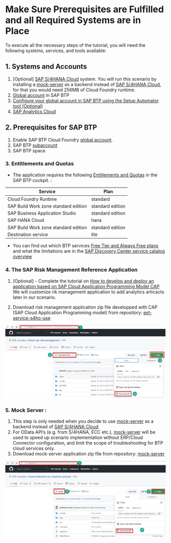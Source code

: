 # Make Sure Prerequisites are Fulfilled and all Required Systems are in Place

To execute all the necessary steps of the tutorial, you will need the following systems, services, and tools available:

## 1. Systems and Accounts

1. [Optional] [SAP S/4HANA Cloud](https://www.sap.com/products/erp/s4hana-erp.html) system. You will run this scenario by installing a [mock-server](https://github.com/SAP-samples/cloud-extension-ecc-business-process/tree/mock) as a backend instead of [SAP S/4HANA Cloud](https://www.sap.com/products/erp/s4hana-erp.html), for that  you would need 256MB of Cloud Foundry runtime.
2. [Global account](https://help.sap.com/products/BTP/65de2977205c403bbc107264b8eccf4b/8ed4a705efa0431b910056c0acdbf377.html?locale=en-US#loioc165d95ee700407eb181770901caec94) in SAP BTP
3. [Configure your global account in SAP BTP using the Setup Automator tool (Optional)](https://github.com/SAP-samples/btp-setup-automator)
4. [SAP Analytics Cloud](https://help.sap.com/docs/SAP_ANALYTICS_CLOUD)

## 2. Prerequisites for SAP BTP
1. Enable SAP BTP Cloud Foundry [global account](https://developers.sap.com/tutorials/cp-cf-entitlements-add.html).
2. SAP BTP [subaccount](https://help.sap.com/products/BTP/65de2977205c403bbc107264b8eccf4b/8ed4a705efa0431b910056c0acdbf377.html?locale=en-US#loio8d6e3a0fa4ab43e4a421d3ed08128afa)
3. SAP BTP space

### 3. Entitlements and Quotas

* The application requires the following [Entitlements and Quotas](https://help.sap.com/products/BTP/65de2977205c403bbc107264b8eccf4b/00aa2c23479d42568b18882b1ca90d79.html?locale=en-US) in the SAP BTP cockpit. :

| Service                                        | Plan             |
|------------------------------------------------|------------------|
| Cloud Foundry Runtime                          | standard         |   
| SAP Build Work zone standard edition           | standard edition |
| SAP Business Application Studio                | standard edition |
| SAP HANA Cloud                                 | hana             |
| SAP Build Work zone standard edition           | standard edition |
| Destination service                            | lite             |

* You can find out which BTP services [Free Tier and Always Free plans](https://help.sap.com/docs/btp/sap-business-technology-platform/trial-accounts-and-free-tier) and what the limitations are in the [SAP Discovery Center service catalog overview](https://discovery-center.cloud.sap/viewServices)
  
### 4. The SAP Risk Management Reference Application

1. [Optional] - Complete the tutorial on [How to develop and deploy an application based on SAP Cloud Application Programming Model CAP](https://github.com/SAP-samples/cloud-cap-risk-management/tree/ext-service-s4hc-use). We will customize rik management application to add analytics articacts later in our scenario. 

2. Download risk management application zip file developped with CAP (SAP Cloud Application Programming model) from repository: [ext-service-s4hc-use](https://github.com/SAP-samples/cloud-cap-risk-management/tree/ext-service-s4hc-use)

![risk-management-app](./GitHub-Download-risk-management-app.jpg)

### 5. Mock Server :
1. This step is only needed when you decide to use [mock-server](https://github.com/SAP-samples/cloud-extension-ecc-business-process/tree/mock) as a backend instead of [SAP S/4HANA Cloud](https://www.sap.com/products/erp/s4hana-erp.html).
2. For OData API’s (e.g. from S/4HANA, ECC etc.),  [mock-server](https://github.com/SAP-samples/cloud-extension-ecc-business-process/tree/mock) will be used to speed up scenario implementation without ERP/Cloud Connector configuration, and limit the scope of troubleshooting for BTP cloud services only.
3. Download mock-server application zip file from repository: [mock-server](https://github.com/SAP-samples/cloud-extension-ecc-business-process/tree/mock)

![mock-server-app](./GitHub-Download-mock-server-app.jpg)

